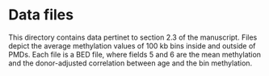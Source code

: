 # Data files

This directory contains data pertinet to section 2.3 of the
manuscript. Files depict the average methylation values of 100 kb bins
inside and outside of PMDs. Each file is a BED file, where fields 5
and 6 are the mean methylation and the donor-adjusted correlation
between age and the bin methylation.
